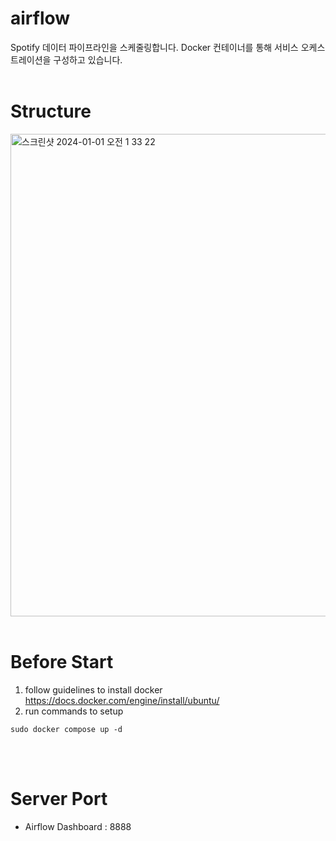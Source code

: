 # airflow
Spotify 데이터 파이프라인을 스케줄링합니다.
Docker 컨테이너를 통해 서비스 오케스트레이션을 구성하고 있습니다.<br><br>

# Structure
<img width="772" alt="스크린샷 2024-01-01 오전 1 33 22" src="https://github.com/Spotify-DemoProject/airflow/assets/130134750/cafead6b-f9f1-45cf-95fb-f1d05f43442f">
<br><br>

# Before Start
1. follow guidelines to install docker <br>
https://docs.docker.com/engine/install/ubuntu/
2. run commands to setup
```
sudo docker compose up -d
```
<br><br>

# Server Port
- Airflow Dashboard : 8888
